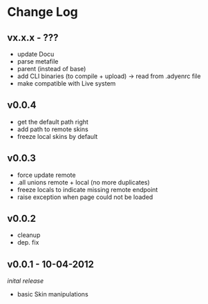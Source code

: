 # Change Log

## vx.x.x - ???
  * update Docu
  * parse metafile
  * parent (instead of base)
  * add CLI binaries (to compile + upload) -> read from .adyenrc file
  * make compatible with Live system

## v0.0.4
  * get the default path right
  * add path to remote skins
  * freeze local skins by default

## v0.0.3
  * force update remote
  * .all unions remote + local (no more duplicates)
  * freeze locals to indicate missing remote endpoint
  * raise exception when page could not be loaded

## v0.0.2
  * cleanup
  * dep. fix

## v0.0.1 - 10-04-2012
  _inital release_

  * basic Skin manipulations
